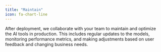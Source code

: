 ```yaml
---
title: "Maintain"
icon: fa-chart-line
---
```


After deployment, we collaborate with your team to maintain and optimize the AI tools in production. This includes regular updates to the models, monitoring performance metrics, and making adjustments based on user feedback and changing business needs.
